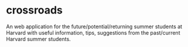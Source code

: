 # crossroads
An web application for the future/potential/returning summer students at Harvard with useful information, tips, suggestions from the past/current Harvard summer students.
